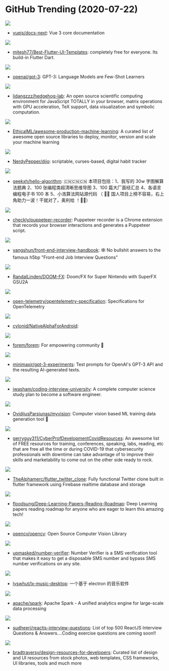 # GitHub Trending (2020-07-22)

![](https://img.shields.io/badge/Vue-New%20112-green?style=flat-square&logo=appveyor)
- [vuejs/docs-next](https://github.com/vuejs/docs-next): Vue 3 core documentation

![](https://img.shields.io/badge/Dart-New%20344-green?style=flat-square&logo=appveyor)
- [mitesh77/Best-Flutter-UI-Templates](https://github.com/mitesh77/Best-Flutter-UI-Templates): completely free for everyone. Its build-in Flutter Dart.

![](https://img.shields.io/badge/none-New%20503-green?style=flat-square&logo=appveyor)
- [openai/gpt-3](https://github.com/openai/gpt-3): GPT-3: Language Models are Few-Shot Learners

![](https://img.shields.io/badge/TypeScript-New%20122-green?style=flat-square&logo=appveyor)
- [lidangzzz/hedgehog-lab](https://github.com/lidangzzz/hedgehog-lab): An open source scientific computing environment for JavaScript TOTALLY in your browser, matrix operations with GPU acceleration, TeX support, data visualization and symbolic computation.

![](https://img.shields.io/badge/none-New%20355-green?style=flat-square&logo=appveyor)
- [EthicalML/awesome-production-machine-learning](https://github.com/EthicalML/awesome-production-machine-learning): A curated list of awesome open source libraries to deploy, monitor, version and scale your machine learning

![](https://img.shields.io/badge/Rust-New%20681-green?style=flat-square&logo=appveyor)
- [NerdyPepper/dijo](https://github.com/NerdyPepper/dijo): scriptable, curses-based, digital habit tracker

![](https://img.shields.io/badge/JavaScript-New%20566-green?style=flat-square&logo=appveyor)
- [geekxh/hello-algorithm](https://github.com/geekxh/hello-algorithm): 🇨🇳🇨🇳🇨🇳 本项目包括：1、我写的 30w 字图解算法题典 2、100 张编程类超清晰思维导图 3、100 篇大厂面经汇总 4、各语言编程电子书 100 本 5、小浩算法网站源代码 （ 🚀🚀 国人项目上榜不容易，右上角助力一波！干就对了，奥利给 ！🚀🚀）

![](https://img.shields.io/badge/JavaScript-New%20319-green?style=flat-square&logo=appveyor)
- [checkly/puppeteer-recorder](https://github.com/checkly/puppeteer-recorder): Puppeteer recorder is a Chrome extension that records your browser interactions and generates a Puppeteer script.

![](https://img.shields.io/badge/JavaScript-New%20121-green?style=flat-square&logo=appveyor)
- [yangshun/front-end-interview-handbook](https://github.com/yangshun/front-end-interview-handbook): 🕸 No bullshit answers to the famous h5bp "Front-end Job Interview Questions"

![](https://img.shields.io/badge/Assembly-New%20121-green?style=flat-square&logo=appveyor)
- [RandalLinden/DOOM-FX](https://github.com/RandalLinden/DOOM-FX): Doom/FX for Super Nintendo with SuperFX GSU2A

![](https://img.shields.io/badge/Makefile-New%2017-green?style=flat-square&logo=appveyor)
- [open-telemetry/opentelemetry-specification](https://github.com/open-telemetry/opentelemetry-specification): Specifications for OpenTelemetry

![](https://img.shields.io/badge/Java-New%2044-green?style=flat-square&logo=appveyor)
- [cylonid/NativeAlphaForAndroid](https://github.com/cylonid/NativeAlphaForAndroid): 

![](https://img.shields.io/badge/Ruby-New%20243-green?style=flat-square&logo=appveyor)
- [forem/forem](https://github.com/forem/forem): For empowering community 🌱

![](https://img.shields.io/badge/Python-New%2091-green?style=flat-square&logo=appveyor)
- [minimaxir/gpt-3-experiments](https://github.com/minimaxir/gpt-3-experiments): Test prompts for OpenAI's GPT-3 API and the resulting AI-generated texts.

![](https://img.shields.io/badge/none-New%20385-green?style=flat-square&logo=appveyor)
- [jwasham/coding-interview-university](https://github.com/jwasham/coding-interview-university): A complete computer science study plan to become a software engineer.

![](https://img.shields.io/badge/JavaScript-New%20122-green?style=flat-square&logo=appveyor)
- [OvidijusParsiunas/myvision](https://github.com/OvidijusParsiunas/myvision): Computer vision based ML training data generation tool 🚀

![](https://img.shields.io/badge/none-New%2016-green?style=flat-square&logo=appveyor)
- [gerryguy311/CyberProfDevelopmentCovidResources](https://github.com/gerryguy311/CyberProfDevelopmentCovidResources): An awesome list of FREE resources for training, conferences, speaking, labs, reading, etc that are free all the time or during COVID-19 that cybersecurity professionals with downtime can take advantage of to improve their skills and marketability to come out on the other side ready to rock.

![](https://img.shields.io/badge/Dart-New%2096-green?style=flat-square&logo=appveyor)
- [TheAlphamerc/flutter_twitter_clone](https://github.com/TheAlphamerc/flutter_twitter_clone): Fully functional Twitter clone built in flutter framework using Firebase realtime database and storage

![](https://img.shields.io/badge/Python-New%20236-green?style=flat-square&logo=appveyor)
- [floodsung/Deep-Learning-Papers-Reading-Roadmap](https://github.com/floodsung/Deep-Learning-Papers-Reading-Roadmap): Deep Learning papers reading roadmap for anyone who are eager to learn this amazing tech!

![](https://img.shields.io/badge/C%2B%2B-New%20150-green?style=flat-square&logo=appveyor)
- [opencv/opencv](https://github.com/opencv/opencv): Open Source Computer Vision Library

![](https://img.shields.io/badge/Go-New%2072-green?style=flat-square&logo=appveyor)
- [upmasked/number-verifier](https://github.com/upmasked/number-verifier): Number Verifier is a SMS verification tool that makes it easy to get a disposable SMS number and bypass SMS number verifications on any site.

![](https://img.shields.io/badge/JavaScript-New%2062-green?style=flat-square&logo=appveyor)
- [lyswhut/lx-music-desktop](https://github.com/lyswhut/lx-music-desktop): 一个基于 electron 的音乐软件

![](https://img.shields.io/badge/Scala-New%2042-green?style=flat-square&logo=appveyor)
- [apache/spark](https://github.com/apache/spark): Apache Spark - A unified analytics engine for large-scale data processing

![](https://img.shields.io/badge/JavaScript-New%2072-green?style=flat-square&logo=appveyor)
- [sudheerj/reactjs-interview-questions](https://github.com/sudheerj/reactjs-interview-questions): List of top 500 ReactJS Interview Questions & Answers....Coding exercise questions are coming soon!!

![](https://img.shields.io/badge/none-New%20205-green?style=flat-square&logo=appveyor)
- [bradtraversy/design-resources-for-developers](https://github.com/bradtraversy/design-resources-for-developers): Curated list of design and UI resources from stock photos, web templates, CSS frameworks, UI libraries, tools and much more


